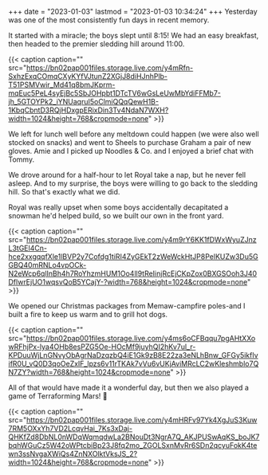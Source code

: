 +++
date = "2023-01-03"
lastmod = "2023-01-03 10:34:24"
+++
Yesterday was one of the most consistently fun days in recent memory.

It started with a miracle; the boys slept until 8:15! We had an easy breakfast, then headed to the premier sledding hill around 11:00.

{{< caption caption="" src="https://bn02pap001files.storage.live.com/y4mRfn-SxhzExqCOmqCXyKYfVJtunZ2XGjJ8diHJnhPlb-T51PSMVwir_Md41q8bmJKprm-mqEuc5PeL4syEjBc5SbJOHpbt1DTcTV6wGsLeUwMbYdiFFMb7-jh_5GTOYPk2_iYNUaqruI5oClmiQQqQewH1B-1KbqCbntD3RQjHDxgpERixDin3Tv4NdaN7WXH?width=1024&height=768&cropmode=none" >}}

We left for lunch well before any meltdown could happen (we were also well stocked on snacks) and went to Sheels to purchase Graham a pair of new gloves. Amie and I picked up Noodles & Co. and I enjoyed a brief chat with Tommy.

We drove around for a half-hour to let Royal take a nap, but he never fell asleep. And to my surprise, the boys were willing to go back to the sledding hill. So that's exactly what we did.

Royal was really upset when some boys accidentally decapitated a snowman he'd helped build, so we built our own in the front yard.

{{< caption caption="" src="https://bn02pap001files.storage.live.com/y4m9rY6KK1fDWxWyuZJnzL3tGEl4Cn-hce2xxgqqfXle1lBVP2y7Cofdg1tiRI4ZyGEkT2zWeWckHtJP8PelKUZw3Du5GGBQ40mRNLo4vpOCk-N2eWcp6qlInBh4h7RoYhzmHUM1Oo4ll9tReIinjRcEjCKpZox0BXGSOoh3J40DflwrEjUO1wqsvQoB5YCajY-?width=768&height=1024&cropmode=none" >}}

We opened our Christmas packages from Memaw-campfire poles-and I built a fire to keep us warm and to grill hot dogs.

{{< caption caption="" src="https://bn02pap001files.storage.live.com/y4ms6oCFBqqu7pgAHtXXowRFhjPx-lya4OHb8esPZG5Oe-HOcMf9juyhQI2hKv7ul_r-KPDuuWjLnGNvyObAgrNaDzqzbQ4iE1Gk9zB8E22za3eNLhBnw_GFGy5ikfIvifR0U_vQ0D3qoOeZxIF_lpzs6v11rTKAk7vVu6vUKjAviMRcLC2wKleshmblo7QN7ZY?width=768&height=1024&cropmode=none" >}}

All of that would have made it a wonderful day, but then we also played a game of Terraforming Mars! 🥳

{{< caption caption="" src="https://bn02pap001files.storage.live.com/y4mHRFv97Yk4XgJuS3Kuw7RM5OXxYh7VD2LcqvHai_7Ks3xDaj-QHKfZd8DbNL0nWDqWqmqdwLa2BNouDt3NgrA7Q_AKJPUSwAqKS_boJK7bqhWGuCz5W42oWPtcbiBp23J8fq2mo_ZGOLSxnMvRr6SDn2qcyuFokK4tewn3ssNvgaXWiQs4ZnNXOlktVksJS_2?width=1024&height=768&cropmode=none" >}}
